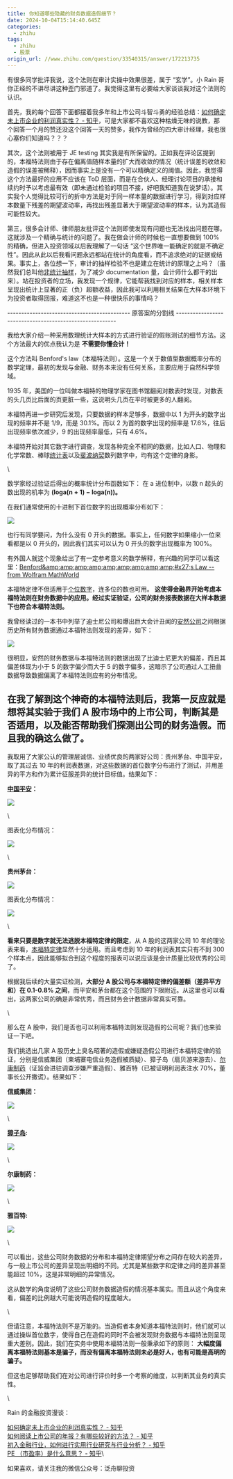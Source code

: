 ```yaml
---
title: 你知道哪些隐藏的财务数据造假细节？
date: 2024-10-04T15:14:40.645Z
categories:
  - zhihu
tags:
  - zhihu
  - 股票
origin_url: //www.zhihu.com/question/33540315/answer/172213735
---
```

有很多同学批评我说，这个法则在审计实操中效果很差，属于 “玄学”。小 Rain 哥你正经的不讲尽讲这种歪门邪道了。我觉得这里有必要给大家谈谈我对这个法则的认识。

首先，我的每个回答下面都摆着我多年和上市公司斗智斗勇的经验总结：[如何确定未上市企业的利润真实性？ - 知乎](https://www.zhihu.com/question/20365173/answer/162606322)，可是大家都不喜欢这种枯燥无味的说教，那个回答一个月的赞还没这个回答一天的赞多，我作为曾经的四大审计经理，我也很心塞你们知道吗？？？

其次，这个法则被用于 JE testing 其实我是有所保留的。正如我在评论区提到的，本福特法则由于存在偏离值随样本量的扩大而收敛的情况（统计误差的收敛和造假的误差被稀释），因而事实上是没有一个可以精确定义的阈值。因此，我觉得这个方法最好的应用不应该在 ToD 层面，而是在合伙人、经理讨论项目的承接和续约时予以考虑最有效（即未通过检验的项目不接，好吧我知道我在说梦话）。其实我个人觉得比较可行的折中方法是对于同一样本量的数据进行学习，得到对应样本数量下残差的期望波动率，再找出残差显著大于期望波动率的样本，认为其造假可能性较大。

第三，很多会计师、律师朋友批评这个法则即使发现有问题也无法找出问题在哪。这就涉及一个精确与统计的问题了。我在做会计师的时候也一直想要做到 100% 的精确，但进入投资领域以后我理解了一句话 “这个世界唯一能确定的就是不确定性”。因此从此以后我看问题永远都站在统计的角度看，而不追求绝对的证据或结果。事实上，各位想一下，审计的抽样检验不也是建立在统计的原理之上吗？（虽然我们总叫他[非统计抽样](https://zhida.zhihu.com/search?content_id=61382710\&content_type=Answer\&match_order=1\&q=%E9%9D%9E%E7%BB%9F%E8%AE%A1%E6%8A%BD%E6%A0%B7\&zd_token=eyJhbGciOiJIUzI1NiIsInR5cCI6IkpXVCJ9.eyJpc3MiOiJ6aGlkYV9zZXJ2ZXIiLCJleHAiOjE3MjgyMjc2NzQsInEiOiLpnZ7nu5_orqHmir3moLciLCJ6aGlkYV9zb3VyY2UiOiJlbnRpdHkiLCJjb250ZW50X2lkIjo2MTM4MjcxMCwiY29udGVudF90eXBlIjoiQW5zd2VyIiwibWF0Y2hfb3JkZXIiOjEsInpkX3Rva2VuIjpudWxsfQ.KQcq5Hi_nGPyyOHfSrq88sgaoqZ4gRvCNEKAvWUJRG4\&zhida_source=entity)，为了减少 documentation 量，会计师什么都干的出来）。站在投资者的立场，我发现一个规律，它能帮我找到对应的样本，相关样本呈现出统计上显著的正（负）超额收益，因此我可以利用相关结果在大样本环境下为投资者取得回报，难道这不也是一种很快乐的事情吗？

\-------------------------------------------- 原答案的分割线 --------------------------------------------------------

我给大家介绍一种采用数理统计大样本的方式进行验证的假账测试的细节方法。这个方法最大的优点我认为是 **不需要你懂会计！**&#x20;

这个方法叫 Benford's law（本福特法则）。这是一个关于数值型数据概率分布的数学定理，最初的发现与金融、财务本来没有任何关系，主要应用于自然科学领域。

1935 年，美国的一位叫做本福特的物理学家在图书馆翻阅对数表时发现，对数表的头几页比后面的页更脏一些，这说明头几页在平时被更多的人翻阅。

本福特再进一步研究后发现，只要数据的样本足够多，数据中以 1 为开头的数字出现的频率并不是 1/9，而是 30.1%。而以 2 为首的数字出现的频率是 17.6%，往后出现频率依次减少，9 的出现频率最低，只有 4.6%。

本福特开始对其它数字进行调查，发现各种完全不相同的数据，比如人口、物理和化学常数、棒球[统计表](https://link.zhihu.com/?target=http%3A//baike.baidu.com/item/%25E7%25BB%259F%25E8%25AE%25A1%25E8%25A1%25A8/11036046)以及[斐波纳契](https://link.zhihu.com/?target=http%3A//baike.baidu.com/item/%25E6%2596%2590%25E6%25B3%25A2%25E7%25BA%25B3%25E5%25A5%2591)数列数字中，均有这个定律的身影。

\


数学家经过验证后得出的概率统计分布函数如下： 在 a 进位制中，以数 n 起头的数出现的机率为 **(loga(n + 1) − loga(n))。**&#x20;

在我们通常使用的十进制下首位数字的出现概率分布如下：

![](https://pic1.zhimg.com/50/v2-6d93184466f7732b677558444333ba95_720w.jpg?source=2c26e567)

也行有同学要问，为什么没有 0 开头的数据。事实上，任何数字如果缩小一位来看都是以 0 开头的，因此我们其实可以认为 0 开头的数字出现概率为 100%。

有外国人就这个现象给出了有一定参考意义的数学解释，有兴趣的同学可以看这里：[Benford\&amp;amp;amp;amp;amp;amp;amp;amp;amp;#x27;s Law -- from Wolfram MathWorld](https://link.zhihu.com/?target=http%3A//mathworld.wolfram.com/BenfordsLaw.html)

本福特定律不但适用于[个位数字](https://link.zhihu.com/?target=http%3A//baike.baidu.com/item/%25E4%25B8%25AA%25E4%25BD%258D%25E6%2595%25B0%25E5%25AD%2597)，连多位的数也可用。  **这使得金融界开始考虑本福特法则在财务数据中的应用。经过实证验证，公司的财务报表数据在大样本数据下也符合本福特法则。**&#x20;

我曾经读过的一本书中列举了迪士尼公司和爆出巨大会计丑闻的[安然公司](https://zhida.zhihu.com/search?content_id=61382710\&content_type=Answer\&match_order=1\&q=%E5%AE%89%E7%84%B6%E5%85%AC%E5%8F%B8\&zd_token=eyJhbGciOiJIUzI1NiIsInR5cCI6IkpXVCJ9.eyJpc3MiOiJ6aGlkYV9zZXJ2ZXIiLCJleHAiOjE3MjgyMjc2NzQsInEiOiLlronnhLblhazlj7giLCJ6aGlkYV9zb3VyY2UiOiJlbnRpdHkiLCJjb250ZW50X2lkIjo2MTM4MjcxMCwiY29udGVudF90eXBlIjoiQW5zd2VyIiwibWF0Y2hfb3JkZXIiOjEsInpkX3Rva2VuIjpudWxsfQ.9iV2bAiRdQwAjtHcpuj65SHftq8rla3mll9hyq5RUjE\&zhida_source=entity)之间根据历史所有财务数据通过本福特法则发现的差异，如下：

![](https://picx.zhimg.com/50/v2-66b380223940628b3d78dc4ceac24052_720w.jpg?source=2c26e567)

很明显，安然的财务数据与本福特法则的数据出现了比迪士尼更大的偏差，而且其偏差体现为小于 5 的数字偏少而大于 5 的数字偏多，这暗示了公司通过人工扭曲数据导致数据偏离了本福特法则应有的分布情况。

## 在我了解到这个神奇的本福特法则后，我第一反应就是想将其实验于我们 A 股市场中的上市公司，判断其是否适用，以及能否帮助我们探测出公司的财务造假。而且我的确这么做了。

我取用了大家公认的管理层诚信、业绩优良的两家好公司：贵州茅台、中国平安，取了其过去 10 年的利润表数据，对这些数据的首位数字分布进行了测试，并用差异的平方和作为累计征服差异的统计目标值。结果如下：

**[中国平安](https://zhida.zhihu.com/search?content_id=61382710\&content_type=Answer\&match_order=2\&q=%E4%B8%AD%E5%9B%BD%E5%B9%B3%E5%AE%89\&zd_token=eyJhbGciOiJIUzI1NiIsInR5cCI6IkpXVCJ9.eyJpc3MiOiJ6aGlkYV9zZXJ2ZXIiLCJleHAiOjE3MjgyMjc2NzQsInEiOiLkuK3lm73lubPlrokiLCJ6aGlkYV9zb3VyY2UiOiJlbnRpdHkiLCJjb250ZW50X2lkIjo2MTM4MjcxMCwiY29udGVudF90eXBlIjoiQW5zd2VyIiwibWF0Y2hfb3JkZXIiOjIsInpkX3Rva2VuIjpudWxsfQ.TVaH1wfOTFFDkz-hLiHo3ITD1CRz72paGBHpvhBmO-M\&zhida_source=entity)：**

![](https://picx.zhimg.com/50/v2-ebf0a1f232b5ba7e11e87b3b9d43cbc6_720w.jpg?source=2c26e567)

\


图表化分布情况：

![](https://pic1.zhimg.com/50/v2-50f3768212a369097db8278aca10252f_720w.jpg?source=2c26e567)

\


&#x20;**贵州茅台：**&#x20;

![](https://pic1.zhimg.com/50/v2-feb12030e1ec7ed519376806289dd979_720w.jpg?source=2c26e567)

图表化分布情况：

![](https://picx.zhimg.com/50/v2-1131b82ff39733f7fbde6f97809c43fa_720w.jpg?source=2c26e567)

\


**看来只要是数字就无法逃脱本福特定律的限定**，从 A 股的这两家公司 10 年的理论表来看，[本福特定律](https://zhida.zhihu.com/search?content_id=61382710\&content_type=Answer\&match_order=3\&q=%E6%9C%AC%E7%A6%8F%E7%89%B9%E5%AE%9A%E5%BE%8B\&zd_token=eyJhbGciOiJIUzI1NiIsInR5cCI6IkpXVCJ9.eyJpc3MiOiJ6aGlkYV9zZXJ2ZXIiLCJleHAiOjE3MjgyMjc2NzQsInEiOiLmnKznpo_nibnlrprlvosiLCJ6aGlkYV9zb3VyY2UiOiJlbnRpdHkiLCJjb250ZW50X2lkIjo2MTM4MjcxMCwiY29udGVudF90eXBlIjoiQW5zd2VyIiwibWF0Y2hfb3JkZXIiOjMsInpkX3Rva2VuIjpudWxsfQ.W6HZXI9S6X02ejdjXYFdTZIfa6_thvi16N5fK5tHE7c\&zhida_source=entity)显然十分适用。而且考虑到 10 年的利润表其实只有不到 300 个样本点，因此能够拟合到这个程度的报表可以说应该是会计质量比较优秀的公司了。

根据我后续的大量实证检测，**大部分 A 股公司与本福特定律的偏差额（差异平方和）在 0.1-0.8% 之间**，而平安和茅台都在这个范围的下限附近。从这里也可以看出，这两家公司的确是非常优秀，而且财务会计数据非常真实可靠。

\


那么在 A 股中，我们是否也可以利用本福特法则发现造假的公司呢？我们也来验证一下吧。

我们挑选出几家 A 股历史上臭名昭著的造假或嫌疑造假公司进行本福特定律的验证，分别是信威集团（柬埔寨电信业务造假被质疑）、獐子岛（扇贝游来游去）、[尔康制药](https://zhida.zhihu.com/search?content_id=61382710\&content_type=Answer\&match_order=1\&q=%E5%B0%94%E5%BA%B7%E5%88%B6%E8%8D%AF\&zd_token=eyJhbGciOiJIUzI1NiIsInR5cCI6IkpXVCJ9.eyJpc3MiOiJ6aGlkYV9zZXJ2ZXIiLCJleHAiOjE3MjgyMjc2NzQsInEiOiLlsJTlurfliLboja8iLCJ6aGlkYV9zb3VyY2UiOiJlbnRpdHkiLCJjb250ZW50X2lkIjo2MTM4MjcxMCwiY29udGVudF90eXBlIjoiQW5zd2VyIiwibWF0Y2hfb3JkZXIiOjEsInpkX3Rva2VuIjpudWxsfQ.MyQvh0PSwAen-sqtMoGnzr2bj30eOjqyP4LETp0vsXI\&zhida_source=entity)（证监会进驻调查涉嫌严重造假）、雅百特（已被证明利润表注水 70%，董事长公开撒谎）。结果如下：

&#x20;**信威集团：**&#x20;

![](https://pica.zhimg.com/50/v2-62a99526e7c9a9179449784fe93ddff8_720w.jpg?source=2c26e567)

\


**[獐子岛](https://zhida.zhihu.com/search?content_id=61382710\&content_type=Answer\&match_order=2\&q=%E7%8D%90%E5%AD%90%E5%B2%9B\&zd_token=eyJhbGciOiJIUzI1NiIsInR5cCI6IkpXVCJ9.eyJpc3MiOiJ6aGlkYV9zZXJ2ZXIiLCJleHAiOjE3MjgyMjc2NzQsInEiOiLnjZDlrZDlspsiLCJ6aGlkYV9zb3VyY2UiOiJlbnRpdHkiLCJjb250ZW50X2lkIjo2MTM4MjcxMCwiY29udGVudF90eXBlIjoiQW5zd2VyIiwibWF0Y2hfb3JkZXIiOjIsInpkX3Rva2VuIjpudWxsfQ._-dE2bdQRF_Btw6BHWzOWQIJWFXyDkyx6lWfz78_LZc\&zhida_source=entity):**

![](https://pic1.zhimg.com/50/v2-6b2ef6950b6bb4947c3c81009cf95a8b_720w.jpg?source=2c26e567)

\


&#x20;**尔康制药：**&#x20;

![](https://picx.zhimg.com/50/v2-b9ace50395e5bde4fd8d1f293c901f4d_720w.jpg?source=2c26e567)

\


**雅百特:**

![](https://picx.zhimg.com/50/v2-f1b30b489d34a2c798df93797ef79f41_720w.jpg?source=2c26e567)

\


可以看出，这些公司财务数据的分布和本福特定律期望分布之间存在较大的差异，与一般上市公司的差异呈现出明细的不同。尤其是某些数字和定律之间的差异甚至能超过 10%，这是非常明细的异常情况。

这从数学的角度说明了这些公司财务数据造假的情况基本属实。而且从这个角度来看，偏差的比例越大可能说明造假的程度越大。

\


但请注意，本福特法则不是万能的。当造假者本身知道本福特法则时，他们就可以通过操纵首位数字，使得自己在造假的同时不会被发现财务数据与本福特法则呈现重大差别。因此，我们在实务中使用本福特法则一般秉承如下的原则： **大幅度偏离本福特法则基本是骗子，而没有偏离本福特法则未必是好人，也有可能是高明的骗子。**&#x20;

但这也足够帮助我们在对公司进行评价时多一个考察的维度，以判断其业务的真实性。

\


Rain 的金融投资漫谈：

[如何确定未上市企业的利润真实性？ - 知乎](https://www.zhihu.com/question/20365173/answer/162606322)\
[如何阅读上市公司的年报？有哪些较好的方法？ - 知乎](https://www.zhihu.com/question/20163489/answer/160926126)\
[初入金融行业，如何进行实用行业研究与行业分析？ - 知乎](https://www.zhihu.com/question/30051013/answer/169087583)\
[PE （市盈率）是什么意思？ - 知乎](https://www.zhihu.com/question/20245733/answer/193139303)\


如果喜欢，请关注我的微信公众号：泛舟聊投资
